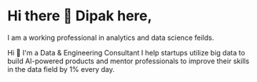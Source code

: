 # Hi there 👋 Dipak here,
I am a working professional in analytics and data science feilds.

Hi 👋 I'm a Data & Engineering Consultant
I help startups utilize big data to build AI-powered products and mentor professionals to improve their skills in the data field by 1% every day.

<!--
**dipakwanere/dipakwanere** is a ✨ _special_ ✨ repository because its `README.md` (this file) appears on your GitHub profile.

Here are some ideas to get you started:

- 🔭 I’m currently working on ...
- 🌱 I’m currently learning ...
- 👯 I’m looking to collaborate on ...
- 🤔 I’m looking for help with ...
- 💬 Ask me about ...
- 📫 How to reach me: ...
- 😄 Pronouns: ...
- ⚡ Fun fact: ...
-->
